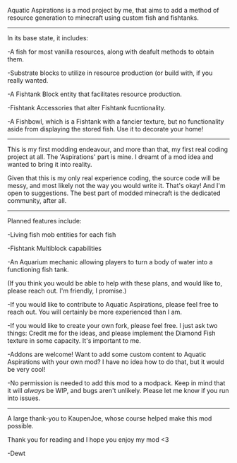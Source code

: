 Aquatic Aspirations is a mod project by me, that aims to add a method of resource generation to minecraft using custom fish and fishtanks.

----------------------------------------------

In its base state, it includes:

-A fish for most vanilla resources, along with deafult methods to obtain them.

-Substrate blocks to utilize in resource production (or build with, if you really wanted.

-A Fishtank Block entity that facilitates resource production.

-Fishtank Accessories that alter Fishtank fucntionality.

-A Fishbowl, which is a Fishtank with a fancier texture, but no functionality aside from displaying the stored fish. Use it to decorate your home!

---------------------------------------------------------

This is my first modding endeavour, and more than that, my first real coding project at all. The 'Aspirations' part is mine. I dreamt of a mod idea and wanted to bring it into reality.

Given that this is my only real experience coding, the source code will be messy, and most likely not the way you would write it. That's okay! And I'm open to suggestions. The best part of modded minecraft is the dedicated community, after all.

---------------------------------------------------------

Planned features include:

-Living fish mob entities for each fish

-Fishtank Multiblock capabilities

-An Aquarium mechanic allowing players to turn a body of water into a functioning fish tank.

(If you think you would be able to help with these plans, and would like to, please reach out. I'm friendly, I promise.)

-If you would like to contribute to Aquatic Aspirations, please feel free to reach out. You will certainly be more experienced than I am.

-If you would like to create your own fork, please feel free. I just ask two things: Credit me for the ideas, and please implement the Diamond Fish texture in some capacity. It's important to me.

-Addons are welcome! Want to add some custom content to Aquatic Aspirations with your own mod? I have no idea how to do that, but it would be very cool!

-No permission is needed to add this mod to a modpack. Keep in mind that it will *always* be WIP, and bugs aren't unlikely. Please let me know if you run into issues.

----------------------------------------------------

A large thank-you to KaupenJoe, whose course helped make this mod possible.


Thank you for reading and I hope you enjoy my mod <3

-Dewt

